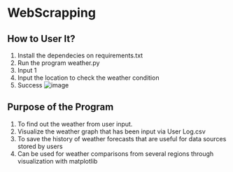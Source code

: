 # WebScrapping

## How to User It?

1. Install the dependecies on requirements.txt
2. Run the program weather.py
3. Input 1
4. Input the location to check the weather condition
5. Success
   ![image](https://user-images.githubusercontent.com/90365248/206856526-d6e4cef2-d2b9-46e6-a215-a9c3cc6d542c.png)

## Purpose of the Program

1. To find out the weather from user input.
2. Visualize the weather graph that has been input via User Log.csv
3. To save the history of weather forecasts that are useful for data sources stored by users
4. Can be used for weather comparisons from several regions through visualization with matplotlib
